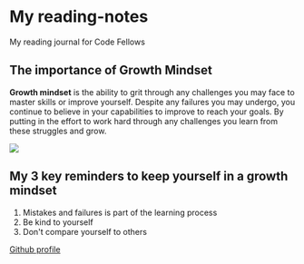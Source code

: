 # My reading-notes
My reading journal for Code Fellows

## The importance of Growth Mindset
**Growth mindset** is the ability to grit through any challenges you may face to master skills or improve yourself. Despite any failures you may undergo, you continue to believe in your capabilities to improve to reach your goals. By putting in the effort to work hard through any challenges you learn from these struggles and grow. 


![](growth_mindset.png)


## My 3 key reminders to keep yourself in a growth mindset
1. Mistakes and failures is part of the learning process
2. Be kind to yourself
3. Don't compare yourself to others



[Github profile](https://github.com/jennisung)
